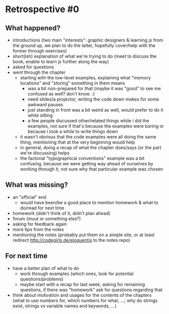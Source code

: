# Retrospective #0

## What happened?

- introductions (two main "interests": graphic designers & learning js from the ground up, we plan to do the latter, hopefully cover/help with the former through exercises)
- short(ish) explanation of what we're trying to do (meet to discuss the book, enable to learn js further along the way)
- asked for questions
- went through the chapter
    - starting with the low-level examples, explaining what "memory locations" and "storing" something in them means
        - was a bit non-prepared for that (maybe it was "good" to see me confused as well?  don't know. :)
        - need slides/a projector, writing the code down makes for some awkward pauses
        - just standing in front was a bit weird as well, would prefer to do it while sitting
        - a few people discussed other/related things while i did the examples, not sure if that's because the examples were boring or because i took a while to write things down
    - it wasn't obvious that the code examples were all doing the same thing, mentioning that at the very beginning would help
    - in general, doing a recap of what the chapter does/says (or the part we're discussing) helps
    - the factorial "typographical conventions" example was a bit confusing, because we were getting way ahead of ourselves by working through it, not sure why that particular example was chosen

## What was missing?

- an "official" end
    - would have been/be a good place to mention homework & what to do/read for next time
- homework (didn't think of it, didn't plan ahead)
- forum (muut or something else?)
- asking for feedback again
- more tips from the notes
- mentioning the notes (probably put them on a simple site, or at least redirect <http://codegirls.de/eloquentjs> to the notes repo)

## For next time

- have a better plan of what to do
    - work through examples (which ones, look for potential questions/problems)
    - maybe start with a recap for last week, asking for remaining questions, if there was "homework" ask for questions regarding that
 - think about motivation and usages for the contents of the chapters (what to use numbers for, which numbers for what, ...; why do strings exist, strings vs variable names and keywords, ...)
